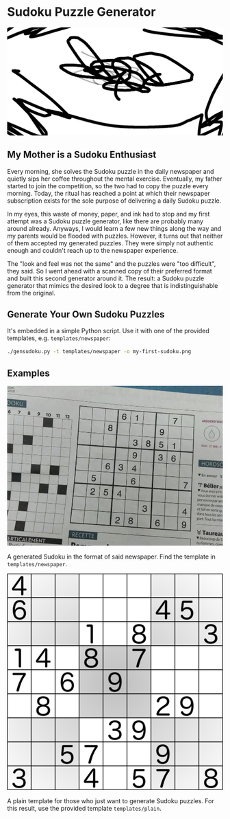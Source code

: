 # Sudoku Puzzle Generator 

![Example Sudokus Collection](./examples/example-sudoku-collection.png)

## My Mother is a Sudoku Enthusiast

Every morning, she solves the Sudoku puzzle in the daily newspaper and quietly sips her coffee throughout the mental exercise. 
Eventually, my father started to join the competition, so the two had to copy the puzzle every morning. 
Today, the ritual has reached a point at which their newspaper subscription exists for the sole purpose of delivering a daily Sudoku puzzle. 

In my eyes, this waste of money, paper, and ink had to stop and my first attempt was a Sudoku puzzle generator, like there are probably many around already. 
Anyways, I would learn a few new things along the way and my parents would be flooded with puzzles. 
However, it turns out that neither of them accepted my generated puzzles. 
They were simply not authentic enough and couldn't reach up to the newspaper experience.

The "look and feel was not the same" and the puzzles were "too difficult", they said. 
So I went ahead with a scanned copy of their preferred format and built this second generator around it. 
The result: a Sudoku puzzle generator that mimics the desired look to a degree that is indistinguishable from the original.

## Generate Your Own Sudoku Puzzles

It's embedded in a simple Python script. 
Use it with one of the provided templates, e.g. `templates/newspaper`: 

```sh
./gensudoku.py -t templates/newspaper -o my-first-sudoku.png
```

## Examples

![Newspaper Example Sudoku](./examples/newspaper-example-sudoku.png)

A generated Sudoku in the format of said newspaper. 
Find the template in `templates/newspaper`. 

![Plain Example Sudoku](./examples/plain-example-sudoku.png)

A plain template for those who just want to generate Sudoku puzzles. 
For this result, use the provided template `templates/plain`.
